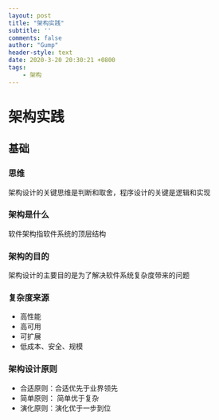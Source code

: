 ```yaml
---
layout: post
title: "架构实践"
subtitle: ''
comments: false
author: "Gump"
header-style: text
date: 2020-3-20 20:30:21 +0800
tags:
    - 架构
---
```


# 架构实践
## 基础

### 思维

架构设计的关键思维是判断和取舍，程序设计的关键是逻辑和实现

### 架构是什么

软件架构指软件系统的顶层结构

### 架构的目的

架构设计的主要目的是为了解决软件系统复杂度带来的问题

### 复杂度来源

- 高性能
- 高可用
- 可扩展
- 低成本、安全、规模

### 架构设计原则

- 合适原则：合适优先于业界领先
- 简单原则： 简单优于复杂
- 演化原则：演化优于一步到位




